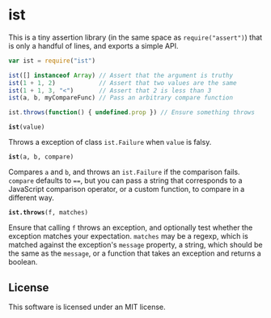 # ist

This is a tiny assertion library (in the same space as
`require("assert")`) that is only a handful of lines, and exports a
simple API.

```javascript
var ist = require("ist")

ist([] instanceof Array) // Assert that the argument is truthy
ist(1 + 1, 2)            // Assert that two values are the same
ist(1 + 1, 3, "<")       // Assert that 2 is less than 3
ist(a, b, myCompareFunc) // Pass an arbitrary compare function

ist.throws(function() { undefined.prop }) // Ensure something throws
```

**`ist`**`(value)`

Throws a exception of class `ist.Failure` when `value` is falsy.

**`ist`**`(a, b, compare)`

Compares `a` and `b`, and throws an `ist.Failure` if the comparison
fails. `compare` defaults to `==`, but you can pass a string that
corresponds to a JavaScript comparison operator, or a custom function,
to compare in a different way.

**`ist.throws`**`(f, matches)`

Ensure that calling `f` throws an exception, and optionally test
whether the exception matches your expectation. `matches` may be a
regexp, which is matched against the exception's `message` property, a
string, which should be the same as the `message`, or a function that
takes an exception and returns a boolean.

## License

This software is licensed under an MIT license.
